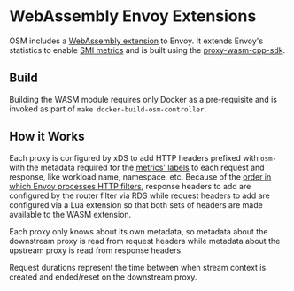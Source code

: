 # WebAssembly Envoy Extensions

OSM includes a [WebAssembly extension](/wasm/stats.cc) to Envoy. It extends Envoy's statistics to enable [SMI metrics](https://github.com/servicemeshinterface/smi-metrics) and is built using the [proxy-wasm-cpp-sdk](https://github.com/proxy-wasm/proxy-wasm-cpp-sdk).

## Build
Building the WASM module requires only Docker as a pre-requisite and is invoked as part of `make docker-build-osm-controller`.

## How it Works
Each proxy is configured by xDS to add HTTP headers prefixed with `osm-` with the metadata required for the [metrics' labels](https://docs.openservicemesh.io/docs/tasks_usage/observability/metrics/#custom-metrics) to each request and response, like workload name, namespace, etc. Because of the [order in which Envoy processes HTTP filters](https://www.envoyproxy.io/docs/envoy/latest/intro/arch_overview/http/http_filters#filter-ordering), response headers to add are configured by the router filter via RDS while request headers to add are configured via a Lua extension so that both sets of headers are made available to the WASM extension.

Each proxy only knows about its own metadata, so metadata about the downstream proxy is read from request headers while metadata about the upstream proxy is read from response headers.

Request durations represent the time between when stream context is created and ended/reset on the downstream proxy.
